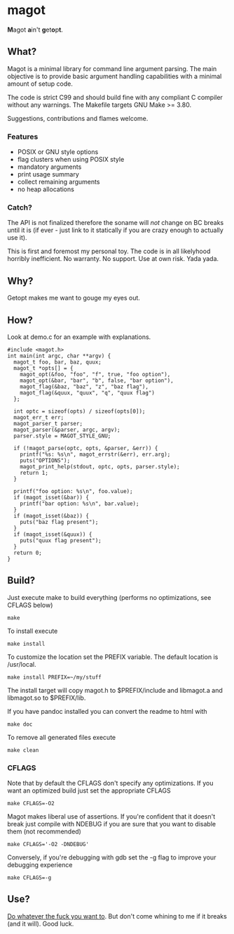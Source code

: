 # magot

<b>M</b>agot <b>a</b>in't <b>g</b>et<b>o</b>p<b>t</b>.

## What?

Magot is a minimal library for command line argument parsing. The main
objective is to provide basic argument handling capabilities with a
minimal amount of setup code.

The code is strict C99 and should build fine with any compliant C
compiler without any warnings. The Makefile targets GNU Make >= 3.80.

Suggestions, contributions and flames welcome.

### Features

* POSIX or GNU style options
* flag clusters when using POSIX style
* mandatory arguments
* print usage summary
* collect remaining arguments
* no heap allocations

### Catch?

The API is not finalized therefore the soname will _not_ change on BC
breaks until it is (if ever - just link to it statically if you are
crazy enough to actually use it).

This is first and foremost my personal toy. The code is in all
likelyhood horribly inefficient. No warranty. No support. Use at own
risk. Yada yada.

## Why?

Getopt makes me want to gouge my eyes out.

## How?

Look at demo.c for an example with explanations.

    #include <magot.h>
    int main(int argc, char **argv) {
      magot_t foo, bar, baz, quux;
      magot_t *opts[] = {
        magot_opt(&foo, "foo", "f", true, "foo option"),
        magot_opt(&bar, "bar", "b", false, "bar option"),
        magot_flag(&baz, "baz", "z", "baz flag"),
        magot_flag(&quux, "quux", "q", "quux flag")
      };

      int optc = sizeof(opts) / sizeof(opts[0]);
      magot_err_t err;
      magot_parser_t parser;
      magot_parser(&parser, argc, argv);
      parser.style = MAGOT_STYLE_GNU;

      if (!magot_parse(optc, opts, &parser, &err)) {
        printf("%s: %s\n", magot_errstr(&err), err.arg);
        puts("OPTIONS");
        magot_print_help(stdout, optc, opts, parser.style);
        return 1;
      }

      printf("foo option: %s\n", foo.value);
      if (magot_isset(&bar)) {
        printf("bar option: %s\n", bar.value);
      }
      if (magot_isset(&baz)) {
        puts("baz flag present");
      }
      if (magot_isset(&quux)) {
        puts("quux flag present");
      }
      return 0;
    }

## Build?

Just execute make to build everything (performs no optimizations, see
CFLAGS below)

    make

To install execute

    make install

To customize the location set the PREFIX variable. The default
location is /usr/local.

    make install PREFIX=~/my/stuff

The install target will copy magot.h to $PREFIX/include and libmagot.a
and libmagot.so to $PREFIX/lib.

If you have pandoc installed you can convert the readme to html with

    make doc

To remove all generated files execute

    make clean

### CFLAGS

Note that by default the CFLAGS don't specify any optimizations. If
you want an optimized build just set the appropriate CFLAGS

    make CFLAGS=-O2

Magot makes liberal use of assertions. If you're confident that it
doesn't break just compile with NDEBUG if you are sure that you want
to disable them (not recommended)

    make CFLAGS='-O2 -DNDEBUG'

Conversely, if you're debugging with gdb set the -g flag to improve
your debugging experience

    make CFLAGS=-g

## Use?

[Do whatever the fuck you want to][1]. But don't come whining to me if
it breaks (and it will). Good luck.

[1]: http://www.wtfpl.net/
